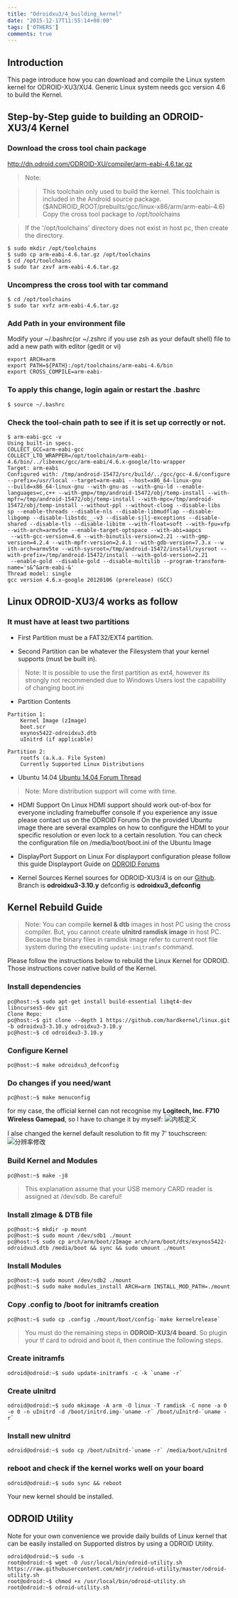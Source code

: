 ```yaml
---
title: "Odroidxu3/4_building_kernel"
date: "2015-12-17T11:55:14+08:00"
tags: ['OTHERS']
comments: true
---
```


## Introduction
This page introduce how you can download and compile the Linux system kernel for ODROID-XU3/XU4. Generic Linux system needs gcc version 4.6 to build the Kernel.

## Step-by-Step guide to building an ODROID-XU3/4 Kernel

### Download the cross tool chain package

<http://dn.odroid.com/ODROID-XU/compiler/arm-eabi-4.6.tar.gz>

> Note:

>> This toolchain only used to build the kernel.
This toolchain is included in the Android source package. ($ANDROID_ROOT/prebuilts/gcc/linux-x86/arm/arm-eabi-4.6)
Copy the cross tool package to /opt/toolchains

> If the '/opt/toolchains' directory does not exist in host pc, then create the directory.

```
$ sudo mkdir /opt/toolchains
$ sudo cp arm-eabi-4.6.tar.gz /opt/toolchains
$ cd /opt/toolchains
$ sudo tar zxvf arm-eabi-4.6.tar.gz
```

###  Uncompress the cross tool with tar command

```
$ cd /opt/toolchains
$ sudo tar xvfz arm-eabi-4.6.tar.gz
```

###  Add Path in your environment file

Modify your ~/.bashrc(or ~/.zshrc if you use zsh as your default shell) file to add a new path with editor (gedit or vi)

```
export ARCH=arm
export PATH=${PATH}:/opt/toolchains/arm-eabi-4.6/bin
export CROSS_COMPILE=arm-eabi-
```

###  To apply this change, login again or restart the .bashrc
`$ source ~/.bashrc`

###  Check the tool-chain path to see if it is set up correctly or not.
```
$ arm-eabi-gcc -v
Using built-in specs.
COLLECT_GCC=arm-eabi-gcc
COLLECT_LTO_WRAPPER=/opt/toolchain/arm-eabi-4.6/bin/../libexec/gcc/arm-eabi/4.6.x-google/lto-wrapper
Target: arm-eabi
Configured with: /tmp/android-15472/src/build/../gcc/gcc-4.6/configure --prefix=/usr/local --target=arm-eabi --host=x86_64-linux-gnu 
--build=x86_64-linux-gnu --with-gnu-as --with-gnu-ld --enable-languages=c,c++ --with-gmp=/tmp/android-15472/obj/temp-install --with-
mpfr=/tmp/android-15472/obj/temp-install --with-mpc=/tmp/android-15472/obj/temp-install --without-ppl --without-cloog --disable-libs
sp --enable-threads --disable-nls --disable-libmudflap --disable-libgomp --disable-libstdc__-v3 --disable-sjlj-exceptions --disable-
shared --disable-tls --disable-libitm --with-float=soft --with-fpu=vfp --with-arch=armv5te --enable-target-optspace --with-abi=aapcs
 --with-gcc-version=4.6 --with-binutils-version=2.21 --with-gmp-version=4.2.4 --with-mpfr-version=2.4.1 --with-gdb-version=7.3.x --w
ith-arch=armv5te --with-sysroot=/tmp/android-15472/install/sysroot --with-prefix=/tmp/android-15472/install --with-gold-version=2.21
 --enable-gold --disable-gold --disable-multilib --program-transform-name='s&^&arm-eabi-&'
Thread model: single
gcc version 4.6.x-google 20120106 (prerelease) (GCC)
```

## Linux ODROID-XU3/4 works as follow

### It must have at least two partitions

- First Partition must be a FAT32/EXT4 partition.

- Second Partition can be whatever the Filesystem that your kernel supports (must be built in).
> Note: It is possible to use the first partition as ext4, however its strongly not recommended due to Windows Users lost the capability of changing boot.ini

- Partition Contents
```
Partition 1:
    Kernel Image (zImage)
    boot.scr
    exynos5422-odroidxu3.dtb
    uInitrd (if applicable)
    
Partition 2:
    rootfs (a.k.a. File System)
    Currently Supported Linux Distributions
```
- Ubuntu 14.04 [Ubuntu 14.04 Forum Thread][1]
> Note: More distribution support will come with time.

- HDMI Support On Linux
HDMI support should work out-of-box for everyone including framebuffer console if you experience any issue please contact us on the ODROID Forums
On the provided Ubuntu image there are several examples on how to configure the HDMI to your specific resolution or even lock to a certain resolution. You can check the configuration file on /media/boot/boot.ini of the Ubuntu Image

- DisplayPort Support on Linux
For displayport configuration please follow this guide Displayport Guide on [ODROID Forums][2]

- Kernel Sources
Kernel sources for ODROID-XU3/4 is on our [Github][3]. Branch is **odroidxu3-3.10.y** defconfig is **odroidxu3_defconfig**

## Kernel Rebuild Guide
>Note:
You can compile **kernel & dtb** images in host PC using the cross compiler. But, you cannot create **uInitrd ramdisk image** in host PC. Because the binary files in ramdisk image refer to current root file system during the executing `update-initramfs` command.

Please follow the instructions below to rebuild the Linux Kernel for ODROID. Those instructions cover native build of the Kernel.

### Install dependencies
```
pc@host:~$ sudo apt-get install build-essential libqt4-dev libncurses5-dev git 
Clone Repo:
pc@host:~$ git clone --depth 1 https://github.com/hardkernel/linux.git -b odroidxu3-3.10.y odroidxu3-3.10.y 
pc@host:~$ cd odroidxu3-3.10.y 
```

### Configure Kernel
```
pc@host:~$ make odroidxu3_defconfig 
```

### Do changes if you need/want
```
pc@host:~$ make menuconfig 
```
for my case, the official kernel can not recognise my **Logitech, Inc. F710 Wireless Gamepad**, so I have to change it by myself:
![内核定义](http://7xivdp.com1.z0.glb.clouddn.com/png/2015/12/310876d095ef89355a35de54838acad9.png)

I alse changed the kernel default resolution to fit my 7' touchscreen:
![分辨率修改](http://7xivdp.com1.z0.glb.clouddn.com/png/2015/12/3ad91156dcea84a78dab3f5643ea2832.png)

### Build Kernel and Modules
```
pc@host:~$ make -j8
```

 > This explanation assume that your USB memory CARD reader is assigned at /dev/sdb. Be careful!

### Install zImage & DTB file
```
pc@host:~$ mkdir -p mount
pc@host:~$ sudo mount /dev/sdb1 ./mount
pc@host:~$ sudo cp arch/arm/boot/zImage arch/arm/boot/dts/exynos5422-odroidxu3.dtb /media/boot && sync && sudo umount ./mount
```

### Install Modules
```
pc@host:~$ sudo mount /dev/sdb2 ./mount
pc@host:~$ sudo make modules_install ARCH=arm INSTALL_MOD_PATH=./mount
```
### Copy .config to /boot for initramfs creation
```
pc@host:~$ sudo cp .config ./mount/boot/config-`make kernelrelease`
```

> You must do the remaining steps in **ODROID-XU3/4 board**. So plugin your tf card to odroid and boot it, then continue the following steps.

###  Create initramfs
```
odroid@odroid:~$ sudo update-initramfs -c -k `uname -r`
```

### Create uInitrd
```
odroid@odroid:~$ sudo mkimage -A arm -O linux -T ramdisk -C none -a 0 -e 0 -n uInitrd -d /boot/initrd.img-`uname -r` /boot/uInitrd-`uname -r`
```

### Install new uInitrd
```
odroid@odroid:~$ sudo cp /boot/uInitrd-`uname -r` /media/boot/uInitrd
```

### reboot and check if the kernel works well on your board
`odroid@odroid:~$ sudo sync && reboot`

Your new kernel should be installed. 

## ODROID Utility
Note for your own convenience we provide daily builds of Linux kernel that can be easily installed on Supported distros by using a ODROID Utility.
```
odroid@odroid:~$ sudo -s
root@odroid:~$ wget -O /usr/local/bin/odroid-utility.sh https://raw.githubusercontent.com/mdrjr/odroid-utility/master/odroid-utility.sh
root@odroid:~$ chmod +x /usr/local/bin/odroid-utility.sh
root@odroid:~$ odroid-utility.sh
```

  [1]: http://forum.odroid.com/viewtopic.php?f=95&t=5985
  [2]: http://forum.odroid.com/
  [3]: http://github.com/hardkernel/linux